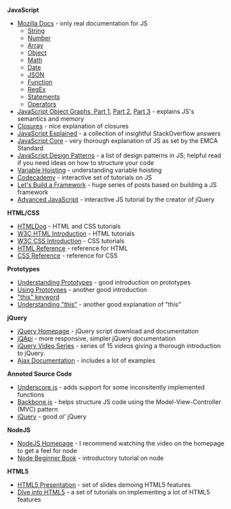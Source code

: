 
**JavaScript**  

- [Mozilla Docs](https://developer.mozilla.org/en/JavaScript/Reference) - only real documentation for JS  
    - [String](https://developer.mozilla.org/en/JavaScript/Reference/Global_Objects/String)  
    - [Number](https://developer.mozilla.org/en/JavaScript/Reference/Global_Objects/Number)  
    - [Array](https://developer.mozilla.org/en/JavaScript/Reference/Global_Objects/Array)  
    - [Object](https://developer.mozilla.org/en/JavaScript/Reference/Global_Objects/Object)  
    - [Math](https://developer.mozilla.org/en/JavaScript/Reference/Global_Objects/Math)  
    - [Date](https://developer.mozilla.org/en/JavaScript/Reference/Global_Objects/Date)  
    - [JSON](https://developer.mozilla.org/en/JavaScript/Reference/Global_Objects/JSON)  
    - [Function](https://developer.mozilla.org/en/JavaScript/Reference/Global_Objects/Function)  
    - [RegEx](https://developer.mozilla.org/en/JavaScript/Reference/Global_Objects/RegExp)  
    - [Statements](https://developer.mozilla.org/en/JavaScript/Reference/Statements)  
    - [Operators](https://developer.mozilla.org/en/JavaScript/Reference/Operators)  
- [JavaScript Object Graphs, Part 1](http://howtonode.org/object-graphs), [Part 2](http://howtonode.org/object-graphs-2), [Part 3](http://howtonode.org/object-graphs-3) - explains JS's semantics and memory
- [Closures](http://howtonode.org/why-use-closure) - nice explanation of closures
- [JavaScript Explained](http://lazutkin.com/blog/2009/mar/1/javascript-explained/) - a collection of insightful StackOverflow answers
- [JavaScript Core](http://dmitrysoshnikov.com/ecmascript/javascript-the-core/) - very thorough explanation of JS as set by the EMCA Standard
- [JavaScript Design Patterns](http://addyosmani.com/resources/essentialjsdesignpatterns/book/) - a list of design patterns in JS; helpful read if you need ideas on how to structure your code
- [Variable Hoisting](http://pierrespring.com/2010/05/20/my-variable-declaration-got-hoisted/) - understanding variable hoisting 
- [Codecademy](http://www.codecademy.com/) - interactive set of tutorials on JS
- [Let's Build a Framework](http://dailyjs.com/2010/02/25/djscript-part-1-structure/) - huge series of posts based on building a JS framework
- [Advanced JavaScript](http://ejohn.org/apps/learn/) - interactive JS tutorial by the creator of jQuery

**HTML/CSS**

- [HTMLDog](http://htmldog.com/) - HTML and CSS tutorials
- [W3C HTML Introduction](http://www.w3schools.com/html/default.asp) - HTML tutorials
- [W3C CSS Introduction](http://www.w3schools.com/css/default.asp) - CSS tutorials
- [HTML Reference](https://developer.mozilla.org/en/HTML/Element) - reference for HTML
- [CSS Reference](https://developer.mozilla.org/en/CSS/CSS_Reference) - reference for CSS

**Prototypes**

- [Understanding Prototypes](http://yehudakatz.com/2011/08/12/understanding-prototypes-in-javascript/) - good introduction on prototypes
- [Using Prototypes](http://blog.morrisjohns.com/illumination_on_javascript_prototypes.html) - another good introduction
- ["this" keyword](http://stackoverflow.com/questions/133973/how-does-this-keyword-work-within-a-javascript-object-literal/134149#134149)
- [Understanding "this"](http://yehudakatz.com/2011/08/11/understanding-javascript-function-invocation-and-this/) - another good explanation of "this"

**jQuery**  

- [jQuery Homepage](http://jquery.com/) - jQuery script download and documentation
- [jQApi](http://jqapi.com/) - more responsive, simpler jQuery documentation
- [jQuery Video Series](http://blog.themeforest.net/screencasts/jquery-for-absolute-beginners-video-series/) - series of 15 videos giving a thorough introduction to jQuery.
- [Ajax Documentation](http://api.jquery.com/jQuery.ajax/) - includes a lot of examples

**Annoted Source Code**

- [Underscore.js](http://documentcloud.github.com/underscore/docs/underscore.html) - adds support for some inconsitently implemented functions
- [Backbone.js](http://documentcloud.github.com/backbone/docs/backbone.html) - helps structure JS code using the Model-View-Controller (MVC) pattern
- [jQuery](http://www.keyframesandcode.com/resources/javascript/deconstructed/jquery/) - good ol' jQuery

**NodeJS**

- [NodeJS Homepage](http://nodejs.org/) - I recommend watching the video on the homepage to get a feel for node
- [Node Beginner Book](http://nodebeginner.org/) - introductory tutorial on node

**HTML5**

- [HTML5 Presentation](http://slides.html5rocks.com/#landing-slide) - set of slides demoing HTML5 features
- [Dive into HTML5](http://diveintohtml5.info/) - a set of tutorials on implementing a lot of HTML5 features